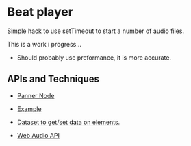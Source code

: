 # Beat player

Simple hack to use setTimeout to start a number of audio files.

This is a work i progress...

* Should probably use preformance, it is more accurate.

## APIs and Techniques

* [Panner Node](https://developer.mozilla.org/en-US/docs/Web/API/PannerNode)
* [Example](http://mdn.github.io/panner-node/)

* [Dataset to get/set data on elements.](https://developer.mozilla.org/en-US/docs/Web/API/HTMLElement/dataset)

* [Web Audio API](http://webaudio.github.io/web-audio-api/)
